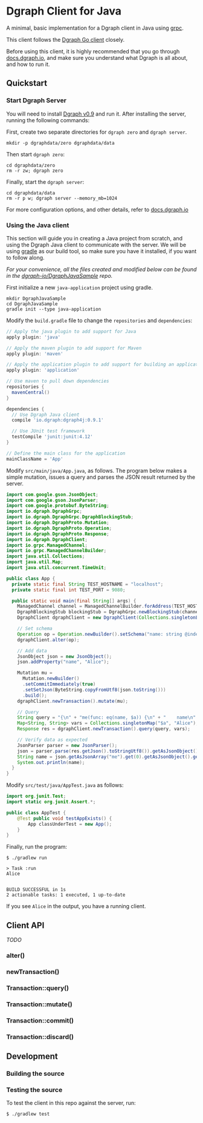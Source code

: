 # Dgraph Client for Java

A minimal, basic implementation for a Dgraph client in Java using [grpc].

[grpc]: https://grpc.io/

This client follows the [Dgraph Go client][goclient] closely.

[goclient]: https://github.com/dgraph-io/dgraph/tree/master/client

Before using this client, it is highly recommended that you go through [docs.dgraph.io],
and make sure you understand what Dgraph is all about, and how to run it.

[docs.dgraph.io]:https://docs.dgraph.io

## Quickstart

### Start Dgraph Server
You will need to install [Dgraph v0.9][releases] and run it. After installing
the server, running the following commands:

[releases]: https://github.com/dgraph-io/dgraph/releases

First, create two separate directories for `dgraph zero` and `dgraph server`.

```
mkdir -p dgraphdata/zero dgraphdata/data
```

Then start `dgraph zero`:

```
cd dgraphdata/zero
rm -r zw; dgraph zero
```

Finally, start the `dgraph server`:

```
cd dgraphdata/data
rm -r p w; dgraph server --memory_mb=1024
```

For more configuration options, and other details, refer to [docs.dgraph.io]

### Using the Java client
This section will guide you in creating a Java project from scratch, and using the Dgraph Java
client to communicate with the  server. We will be using [gradle] as our build tool, so make
sure you have it installed, if you want to follow along.

[dgraph-io/DgraphJavaSample]:https://github.com/dgraph-io/DgraphJavaSample
[gradle]: https://gradle.org/

_For your convenience, all the files created and modified below can be found in the
[dgraph-io/DgraphJavaSample] repo._

First initialize a new `java-application` project using gradle.

```
mkdir DgraphJavaSample
cd DgraphJavaSample
gradle init --type java-application
```

Modify the `build.gradle` file to change the `repositories` and `dependencies`:

```groovy
// Apply the java plugin to add support for Java
apply plugin: 'java'

// Apply the maven plugin to add support for Maven
apply plugin: 'maven'

// Apply the application plugin to add support for building an application
apply plugin: 'application'

// Use maven to pull down dependencies
repositories {
  mavenCentral()
}

dependencies {
  // Use Dgraph Java client
  compile 'io.dgraph:dgraph4j:0.9.1'

  // Use JUnit test framework
  testCompile 'junit:junit:4.12'
}

// Define the main class for the application
mainClassName = 'App'
```

Modify `src/main/java/App.java`, as follows. The program below makes a simple mutation, issues a query and
parses the JSON result returned by the server.

```java
import com.google.gson.JsonObject;
import com.google.gson.JsonParser;
import com.google.protobuf.ByteString;
import io.dgraph.DgraphGrpc;
import io.dgraph.DgraphGrpc.DgraphBlockingStub;
import io.dgraph.DgraphProto.Mutation;
import io.dgraph.DgraphProto.Operation;
import io.dgraph.DgraphProto.Response;
import io.dgraph.DgraphClient;
import io.grpc.ManagedChannel;
import io.grpc.ManagedChannelBuilder;
import java.util.Collections;
import java.util.Map;
import java.util.concurrent.TimeUnit;

public class App {
  private static final String TEST_HOSTNAME = "localhost";
  private static final int TEST_PORT = 9080;

  public static void main(final String[] args) {
    ManagedChannel channel = ManagedChannelBuilder.forAddress(TEST_HOSTNAME, TEST_PORT).usePlaintext(true).build();
    DgraphBlockingStub blockingStub = DgraphGrpc.newBlockingStub(channel);
    DgraphClient dgraphClient = new DgraphClient(Collections.singletonList(blockingStub));

    // Set schema
    Operation op = Operation.newBuilder().setSchema("name: string @index(exact) .").build();
    dgraphClient.alter(op);

    // Add data
    JsonObject json = new JsonObject();
    json.addProperty("name", "Alice");

    Mutation mu =
      Mutation.newBuilder()
      .setCommitImmediately(true)
      .setSetJson(ByteString.copyFromUtf8(json.toString()))
      .build();
    dgraphClient.newTransaction().mutate(mu);

    // Query
    String query = "{\n" + "me(func: eq(name, $a)) {\n" + "    name\n" + "  }\n" + "}";
    Map<String, String> vars = Collections.singletonMap("$a", "Alice");
    Response res = dgraphClient.newTransaction().query(query, vars);

    // Verify data as expected
    JsonParser parser = new JsonParser();
    json = parser.parse(res.getJson().toStringUtf8()).getAsJsonObject();
    String name = json.getAsJsonArray("me").get(0).getAsJsonObject().get("name").getAsString();
    System.out.println(name);
  }
}
```

Modify `src/test/java/AppTest.java` as follows:

```java
import org.junit.Test;
import static org.junit.Assert.*;

public class AppTest {
    @Test public void testAppExists() {
        App classUnderTest = new App();
    }
}
```

Finally, run the program:

```shell
$ ./gradlew run

> Task :run 
Alice


BUILD SUCCESSFUL in 1s
2 actionable tasks: 1 executed, 1 up-to-date

```

If you see `Alice` in the output, you have a running client.

## Client API
_TODO_
### alter()
### newTransaction()
### Transaction::query()
### Transaction::mutate()
### Transaction::commit()
### Transaction::discard()

## Development

### Building the source

### Testing the source
To test the client in this repo against the server, run:

```shell
$ ./gradlew test
```

